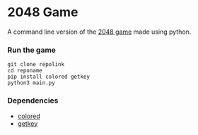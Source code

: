 # 2048 Game

A command line version of the [2048 game](https://play2048.co/) made using python.

### Run the game

    git clone repolink
    cd reponame
    pip install colored getkey
    python3 main.py

### Dependencies

- [colored](https://pypi.org/project/colored/)
- [getkey](https://pypi.org/project/getkey/)
